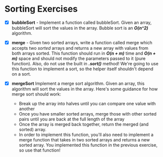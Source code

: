 # Sorting Exercises

- [x] **bubbleSort** - Implement a function called bubbleSort. Given an array, bubbleSort will sort the values in the array. Bubble sort is an ***O(n^2)*** algorithm.

- [x] **merge** - Given two sorted arrays, write a function called merge which accepts two *sorted* arrays and returns a new array with values from both arrays sorted. This function should run in ***O(n + m)*** time and ***O(n + m)*** space and should not modify the parameters passed to it (pure function). Also, do not use the built in ***.sort()*** method! We're going to use this function to implement a sort, so the helper itself shouldn't depend on a sort.

- [x] **mergeSort**
    Implement a merge sort algorithm. Given an array, this algorithm will sort the values in the array. Here's some guidance for how merge sort should work:

    - Break up the array into halves until you can compare one value with another
    - Once you have smaller sorted arrays, merge those with other sorted pairs until you are back at the full length of the array
    - Once the array is merged back together, return the merged (and sorted) array.
    - In order to implement this function, you'll also need to implement a merge function that takes in two sorted arrays and returns a new sorted array. You implemented this function in the previous exercise, so use that function!
